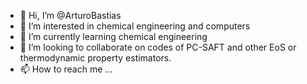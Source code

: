 - 👋 Hi, I’m @ArturoBastias
- 👀 I’m interested in chemical engineering and computers
- 🌱 I’m currently learning chemical engineering
- 💞️ I’m looking to collaborate on codes of PC-SAFT and other EoS or thermodynamic property estimators.
- 📫 How to reach me ...

<!---
ArturoBastias/ArturoBastias is a ✨ special ✨ repository because its `README.md` (this file) appears on your GitHub profile.
You can click the Preview link to take a look at your changes.
--->

